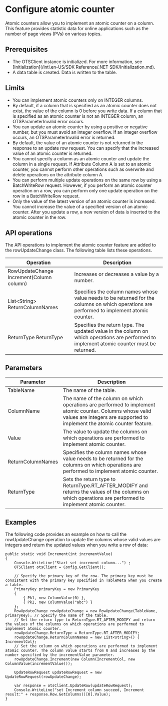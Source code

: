 # Configure atomic counter

Atomic counters allow you to implement an atomic counter on a column. This feature provides statistic data for online applications such as the number of page views \(PVs\) on various topics.

## Prerequisites

-   The OTSClient instance is initialized. For more information, see [Initialization](/intl.en-US/SDK Reference/.NET SDK/Initialization.md).
-   A data table is created. Data is written to the table.

## Limits

-   You can implement atomic counters only on INTEGER columns.
-   By default, if a column that is specified as an atomic counter does not exist, the value of the column is 0 before you write data. If a column that is specified as an atomic counter is not an INTEGER column, an OTSParameterInvalid error occurs.
-   You can update an atomic counter by using a positive or negative number, but you must avoid an integer overflow. If an integer overflow occurs, an OTSParameterInvalid error is returned.
-   By default, the value of an atomic counter is not returned in the response to an update row request. You can specify that the increased value of an atomic counter is returned.
-   You cannot specify a column as an atomic counter and update the column in a single request. If Attribute Column A is set to an atomic counter, you cannot perform other operations such as overwrite and delete operations on the attribute column A.
-   You can perform multiple update operations on the same row by using a BatchWriteRow request. However, if you perform an atomic counter operation on a row, you can perform only one update operation on the row in a BatchWriteRow request.
-   Only the value of the latest version of an atomic counter is increased. You cannot increase the value of a specified version of an atomic counter. After you update a row, a new version of data is inserted to the atomic counter in the row.

## API operations

The API operations to implement the atomic counter feature are added to the rowUpdateChange class. The following table lists these operations.

|Operation|Description|
|---------|-----------|
|RowUpdateChange Increment\(Column column\)|Increases or decreases a value by a number.|
|List<String\> ReturnColumnNames|Specifies the column names whose value needs to be returned for the columns on which operations are performed to implement atomic counter.|
|ReturnType ReturnType|Specifies the return type. The updated value in the column on which operations are performed to implement atomic counter must be returned.|

## Parameters

|Parameter|Description|
|---------|-----------|
|TableName|The name of the table.|
|ColumnName|The name of the column on which operations are performed to implement atomic counter. Columns whose valid values are integers are supported to implement the atomic counter feature.|
|Value|The value to update the columns on which operations are performed to implement atomic counter.|
|ReturnColumnNames|Specifies the column names whose value needs to be returned for the columns on which operations are performed to implement atomic counter.|
|ReturnType|Sets the return type to ReturnType.RT\_AFTER\_MODIFY and returns the values of the columns on which operations are performed to implement atomic counter.|

## Examples

The following code provides an example on how to call the rowUpdateChange operation to update the columns whose valid values are integers and return the updated values when you write a row of data:

```
public static void Increment(int incrementValue)
{
    Console.WriteLine("Start set increment column...") ;
    OTSClient otsClient = Config.GetClient();

    // Specify the primary key of the row. The primary key must be consistent with the primary key specified in TableMeta when you create a table.
    PrimaryKey primaryKey = new PrimaryKey
    {
        { Pk1, new ColumnValue(0) },
        { Pk2, new ColumnValue("abc") }
    };
    RowUpdateChange rowUpdateChange = new RowUpdateChange(TableName, primaryKey); // Specify the name of the table.
    // Set the return type to ReturnType.RT_AFTER_MODIFY and return the values of the columns on which operations are performed to implement atomic counter.
    rowUpdateChange.ReturnType = ReturnType.RT_AFTER_MODIFY;
    rowUpdateChange.ReturnColumnNames = new List<string>() { IncrementCol};
    // Set the column on which operations are performed to implement atomic counter. The column value starts from 0 and increases by the number specified by the incrementValue parameter.
    rowUpdateChange.Increment(new Column(IncrementCol, new ColumnValue(incrementValue)));

    UpdateRowRequest updateRowRequest = new UpdateRowRequest(rowUpdateChange);

    var response = otsClient.UpdateRow(updateRowRequest);
    Console.WriteLine("set Increment column succeed, Increment result:" + response.Row.GetColumns()[0].Value);
}
```

